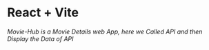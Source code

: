 # React + Vite
*Movie-Hub is a Movie Details web App, here we Called API and then Display the Data of API*
